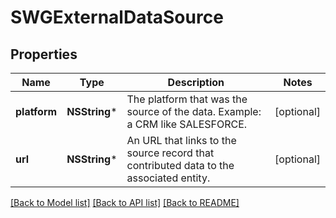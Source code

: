# SWGExternalDataSource

## Properties
Name | Type | Description | Notes
------------ | ------------- | ------------- | -------------
**platform** | **NSString*** | The platform that was the source of the data.  Example: a CRM like SALESFORCE. | [optional] 
**url** | **NSString*** | An URL that links to the source record that contributed data to the associated entity. | [optional] 

[[Back to Model list]](../README.md#documentation-for-models) [[Back to API list]](../README.md#documentation-for-api-endpoints) [[Back to README]](../README.md)


